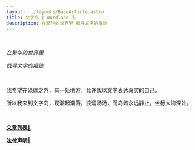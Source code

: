 ```yaml
---
layout: ../layouts/BaseArticle.astro
title: 文字岛 | Wordland 🏝️
description: 在繁华的世界里 找寻文字的痕迹
---
```


<br/>

*在繁华的世界里*

*找寻文字的痕迹*

<br/>

我希望在碌碌之外，有一处地方，允许我以文字表达真实的自己。

所以我来到文字岛，观潮起潮落，浪涌汤汤，而岛屿永远静止，坐标大海深处。

<br/>

**[文章列表📜](/words)**

**[法律声明📃](/declarations)**
